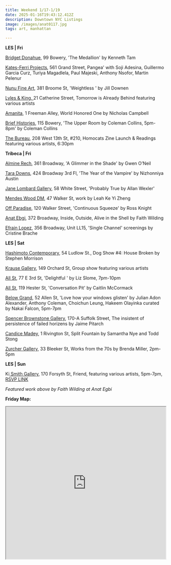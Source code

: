 ```yaml
---
title: Weekend 1/17-1/19
date: 2025-01-16T19:43:12.412Z
description: Downtown NYC Listings
image: /images/anat0117.jpg
tags: art, manhattan

---
```

**L﻿ES | Fri**

[Bridget Donahue](https://www.bridgetdonahue.nyc/), 99 Bowery, 'The Medallion' by Kenneth Tam

[Kates-Ferri Projects](https://www.katesferriprojects.com/), 561 Grand Street, Pangea' with Soji Adesina, Guillermo Garcia Curz, Turiya Magadlela, Paul Majeski, Anthony Nsofor, Martin Pelenur

[Nunu Fine Art](https://www.nunufineart.com/new-york), 381 Broome St, 'Weightless ' by Jill Downen

[Lyles & King, ](https://lylesandking.com/)21 Catherine Street, Tomorrow is Already Behind featuring various artists

[Amanita](https://spazioamanita.com/), 1 Freeman Alley, World Honored One by Nicholas Campbell

[Brief Histories](https://briefhistories.art/upcoming), 115 Bowery, 'The Upper Room by Coleman Collins, 5pm-8pm' by Coleman Collins

[The Bureau](https://www.bgsqd.com/), 208 West 13th St, #210, Homocats Zine Launch & Readings featuring various artists, 6:30pm

**T﻿ribeca | Fri**

[Almine Rech](https://www.alminerech.com/exhibitions/10508-gwen-o-neil-a-glimmer-in-the-shade), 361 Broadway, 'A Glimmer in the Shade' by Gwen O’Neil

[Tara Downs](https://taradowns.com/exhibitions/nizhonniya-austin), 424 Broadway 3rd Fl, 'The Year of the Vampire' by Nizhonniya Austin

[Jane Lombard Gallery](https://www.janelombardgallery.com/exhibitions/68-allan-wexler-probably-true/), 58 White Street, 'Probably True by Allan Wexler' 

[Mendes Wood DM](https://mendeswooddm.com/exhibitions/355-leah-ke-yi-zheng/), 47 Walker St, work by Leah Ke Yi Zheng

[Off Paradise](https://offparadise.com/), 120 Walker Street, 'Continuous Squeeze' by Ross Knight

[Anat Ebgi](https://anatebgi.com/exhibitions/faith-wilding-inside-outside-alive-in-the-shell/), 372 Broadway, Inside, Outside, Alive in the Shell by Faith Wilding

[Efrain Lopez](https://efrainlopez.co/single-channel/), 356 Broadway, Unit LL15, 'Single Channel' screenings by Cristine Brache

**﻿LES | Sat**

[Hashimoto Contemporary](https://www.hashimotocontemporary.com/exhibitions/285-stephen-morrison-dog-show-4-house-broken/), 54 Ludlow St., Dog Show #4: House Broken by Stephen Morrison

[Krause Gallery](https://www.krausegallery.com/), 149 Orchard St, Group show featuring various artists

[All St](https://allstnyc.com/), 77 E 3rd St, 'Delightful ' by Liz Slome, 7pm-10pm

[All St](https://allstnyc.com/), 119 Hester St, 'Conversation Pit' by Caitlin McCormack 

[Below Grand](https://www.belowgrandnyc.com/), 52 Allen St, 'Love how your windows glisten' by Julian Adon Alexander, Anthony Coleman, Choichun Leung, Hakeem Olayinka curated by Nakai Falcon, 5pm-7pm

[Spencer Brownstone Gallery](https://spencerbrownstonegallery.com/main), 170-A Suffolk Street, The insistent of persistence of failed horizens by Jaime Pitarch

[Candice Madey](https://www.candicemadey.com/gallery/all/samantha-nye-and-todd-stong), 1 Rivington St, Split Fountain by Samantha Nye and Todd  Stong

[Zurcher Gallery](https://www.galeriezurcher.com/), 33 Bleeker St, Works from the 70s by Brenda Miller, 2pm-5pm

**L﻿ES | Sun**

Ki[ Smith Gallery](https://www.kismithgallery.com/), 170 Forsyth St, Friend, featuring various artists, 5pm-7pm, [RSVP LINK](https://www.kismithgallery.com/event-details/closing-reception-opening-reception-for-the-virtual-exhibition?utm_campaign=eccf95f8-c821-46b0-8c6c-6711d3e1b468&utm_source=so&utm_medium=mail&cid=b9fdc057-db6e-4f34-bcf5-a83fd301add4)

*F﻿eatured work above by Faith Wilding at Anat Egbi*

**F﻿riday Map:**

<iframe src="https://www.google.com/maps/d/u/1/embed?mid=1vIOvsayJR2uXuv3XdwnNW04hvjwLL-E&ehbc=2E312F" width="100%" height="480"></iframe>